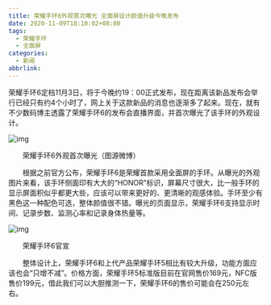 ```yaml
---
title: 荣耀手环6外观首次曝光 全面屏设计颜值升级今晚发布
date: 2020-11-09T18:10:02+08:00
tags:
  - 荣耀手环
  - 全面屏
categories:
  - 新闻
abbrlink:
---
```


荣耀手环6定档11月3日，将于今晚约19：00正式发布，现在距离该新品发布会举行已经只有约4个小时了，网上关于这款新品的消息也逐渐多了起来。现在，就有不少数码博主透露了荣耀手环6的发布会直播界面，并首次曝光了该手环的外观设计。

![img](https://cdn.jsdelivr.net/gh/yakeing/Documentation@main/Hexo/images/9589-kcieyvz9624849.jpg)

　　荣耀手环6外观首次曝光（图源微博）

　　根据之前官方公布，荣耀手环6是荣耀首款采用全面屏的手环。从曝光的外观图片来看，该手环侧面印有大大的“HONOR”标识，屏幕尺寸很大，比一般手环的显示屏面积似乎都更大些，应该可以带来更好的、更清晰的观感体验。手环至少有黑色这一种配色可选，整体颜值很不错。曝光的页面显示，荣耀手环6支持显示时间、记录步数、监测心率和记录身体热量等。

![img](https://cdn.jsdelivr.net/gh/yakeing/Documentation@main/Hexo/images/0d86-kcieyvz9624850.jpg)

　　荣耀手环6官宣

　　整体设计上，荣耀手环6和上代产品荣耀手环5相比有较大升级，功能方面应该也会“只增不减”。价格方面，荣耀手环5标准版目前在官网售价169元，NFC版售价199元，借此我们可以大胆推测一下，荣耀手环6的售价可能会在250元左右。
